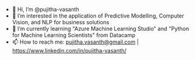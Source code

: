 - 👋 Hi, I’m @pujitha-vasanth
- 👀 I’m interested in the application of Predictive Modelling, Computer Vision, and NLP for business solutions
- 🌱 I’m currently learning "Azure Machine Learning Studio" and "Python for Machine Learning Scientists" from Datacamp
- 📫 How to reach me: pujitha.vasanth@gmail.com | https://www.linkedin.com/in/pujitha-vasanth/

<!---
pujitha-vasanth/pujitha-vasanth is a ✨ special ✨ repository because its `README.md` (this file) appears on your GitHub profile.
You can click the Preview link to take a look at your changes.
--->
